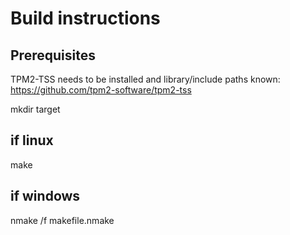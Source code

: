 # Build instructions

## Prerequisites

TPM2-TSS needs to be installed and library/include paths known:
    https://github.com/tpm2-software/tpm2-tss
    
mkdir target

## if linux
make

## if windows
nmake /f makefile.nmake